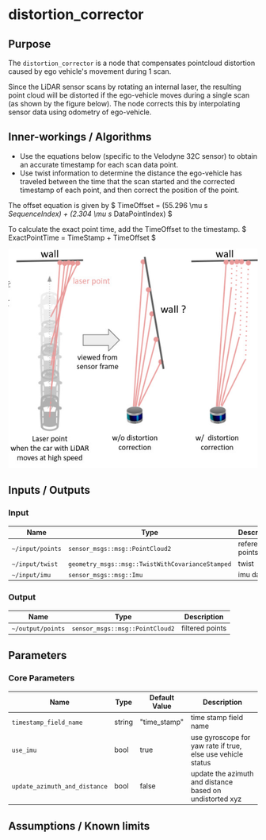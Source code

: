 # distortion_corrector

## Purpose

The `distortion_corrector` is a node that compensates pointcloud distortion caused by ego vehicle's movement during 1 scan.

Since the LiDAR sensor scans by rotating an internal laser, the resulting point cloud will be distorted if the ego-vehicle moves during a single scan (as shown by the figure below). The node corrects this by interpolating sensor data using odometry of ego-vehicle.

## Inner-workings / Algorithms

- Use the equations below (specific to the Velodyne 32C sensor) to obtain an accurate timestamp for each scan data point.
- Use twist information to determine the distance the ego-vehicle has traveled between the time that the scan started and the corrected timestamp of each point, and then correct the position of the point.

The offset equation is given by
$ TimeOffset = (55.296 \mu s _SequenceIndex) + (2.304 \mu s_ DataPointIndex) $

To calculate the exact point time, add the TimeOffset to the timestamp.
$ ExactPointTime = TimeStamp + TimeOffset $

![distortion corrector figure](./image/distortion_corrector.jpg)

## Inputs / Outputs

### Input

| Name             | Type                                             | Description      |
| ---------------- | ------------------------------------------------ | ---------------- |
| `~/input/points` | `sensor_msgs::msg::PointCloud2`                  | reference points |
| `~/input/twist`  | `geometry_msgs::msg::TwistWithCovarianceStamped` | twist            |
| `~/input/imu`    | `sensor_msgs::msg::Imu`                          | imu data         |

### Output

| Name              | Type                            | Description     |
| ----------------- | ------------------------------- | --------------- |
| `~/output/points` | `sensor_msgs::msg::PointCloud2` | filtered points |

## Parameters

### Core Parameters

| Name                          | Type   | Default Value | Description                                                 |
| ----------------------------- | ------ | ------------- | ----------------------------------------------------------- |
| `timestamp_field_name`        | string | "time_stamp"  | time stamp field name                                       |
| `use_imu`                     | bool   | true          | use gyroscope for yaw rate if true, else use vehicle status |
| `update_azimuth_and_distance`| bool   | false         | update the azimuth and distance based on undistorted xyz    |
## Assumptions / Known limits
